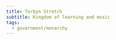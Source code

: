 ```yaml
---
title: Torbyn Stretch
subtitle: Kingdom of learning and music
tags:
  - government/monarchy
---
```

